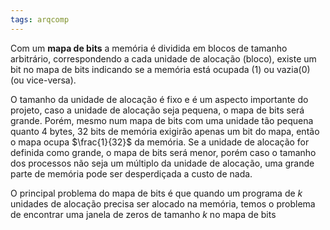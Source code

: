 ```yaml
---
tags: arqcomp
---
```


Com um **mapa de bits** a memória é dividida em blocos de tamanho arbitrário, correspondendo a cada unidade de alocação (bloco), existe um bit no mapa de bits indicando se a memória está ocupada (1) ou vazia(0) (ou vice-versa).

O tamanho da unidade de alocação é fixo e é um aspecto importante do projeto, caso a unidade de alocação seja pequena, o mapa de bits será grande. Porém, mesmo num mapa de bits com uma unidade tão pequena quanto $4$ bytes, 32 bits de memória exigirão apenas um bit do mapa, então o mapa ocupa $\frac{1}{32}$ da memória. Se a unidade de alocação for definida como grande, o mapa de bits será menor, porém caso o tamanho dos processos não seja um múltiplo da unidade de alocação, uma grande parte de memória pode ser desperdiçada a custo de nada.

O principal problema do mapa de bits é que quando um programa de $k$ unidades de alocação precisa ser alocado na memória, temos o problema de encontrar uma janela de zeros de tamanho $k$ no mapa de bits 
